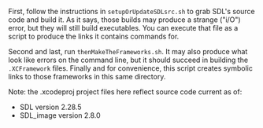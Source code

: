 First, follow the instructions in `setupOrUpdateSDLsrc.sh` to grab SDL's source code and build it.
As it says, those builds may produce a strange ("i/O") error, but they will still build executables.  You can execute that file as a script to produce the links it contains commands for.

Second and last, run `thenMakeTheFrameworks.sh`.  It may also produce what look like errors on the command line, but it should succeed in building the `.XCFramework` files.  Finally and for convenience, this script creates symbolic links to those frameworks in this same directory.

Note: the .xcodeproj project files here reflect source code current as of:
 - SDL version 2.28.5
 - SDL_image version 2.8.0

